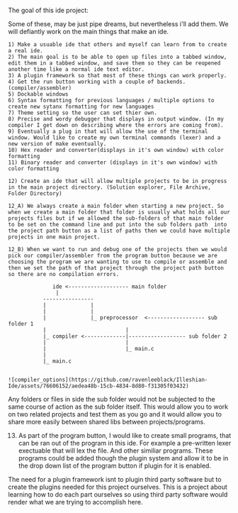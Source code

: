 
The goal of this ide project:

Some of these, may be just pipe dreams, but nevertheless i'll add them. We will defiantly work on the main things that make an ide.
```
1) Make a usuable ide that others and myself can learn from to create a real ide.
2) The main goal is to be able to open up files into a tabbed window, edit them in a tabbed window, and save them so they can be reopened another time like a normal ide text editor.
3) A plugin framework so that most of these things can work properly.
4) Get the run button working with a couple of backends.  (compiler/assembler)
5) Dockable windows
6) Syntax formatting for previous languages / multiple options to create new sytanx formatting for new languages
7) Theme setting so the user can set thier own.
8) Precise and wordy debugger that displays in output window. (In my compiler I get down on describing where the errors are coming from).
9) Eventually a plug in that will allow the use of the terminal window. Would like to create my own terminal commands (lexer) and a new version of make eventually.
10) Hex reader and converter(displays in it's own window) with color formatting
11) Binary reader and converter (displays in it's own window) with color formatting

12) Create an ide that will allow multiple projects to be in progress in the main project directory. (Solution explorer, File Archive, Folder Directory)

12_A) We always create a main folder when starting a new project. So when we create a main folder that folder is usually what holds all our projects files but if we allowed the sub-folders of that main folder to be set on the command line and put into the sub folders path  into the project path button as a list of paths then we could have multiple projects in one main project. 

12_B) When we want to run and debug one of the projects then we would pick our compiler/assembler from the program button because we are choosing the program we are wanting to use to compile or assemble and then we set the path of that project through the project path button so there are no compilation errors.

              ide <------------------- main folder
               |
           ----------------
           |              |
           |              |
           |              |_ preprocessor  <------------------ sub folder 1
           |                         |
           |_ compiler <-------------|------------------ sub folder 2
           |                         |
           |                         |_ main.c
           |                    
           |_ main.c                    


![compiler_options](https://github.com/ravenleeblack/Illeshian-Ide/assets/76606152/aedea48b-15cb-4834-8d80-f31305f03432)
```
Any folders or files in side the sub folder would not be subjected to the same course of action as the sub folder itself. This would allow you to work on two related projects and test them as you go and it would allow you to share more easily between shared libs between projects/programs.

13) As part of the program button, I would like to create small programs, that can be ran out of the program in this ide. For example a pre-written lexer exectuable that will lex the file. And other similiar programs. These programs could be added though the plugin system and allow it to be in the drop down list of the program button if plugin for it is enabled.

The need for a plugin framework isnt to plugin third party software but to create the plugins needed for this project ourselves. This is a project about learning how to do each part ourselves so using third party software would render what we are trying to accomplish here.
